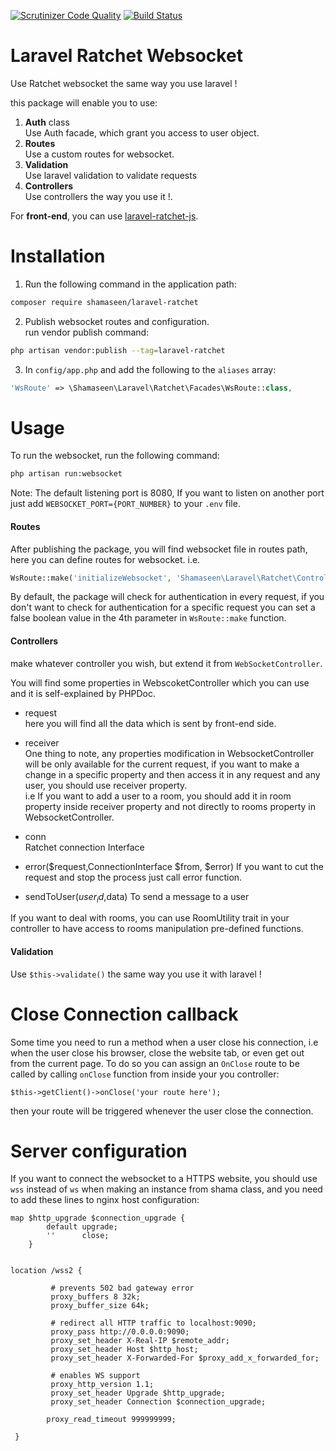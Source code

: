 [![Scrutinizer Code Quality](https://scrutinizer-ci.com/g/mshamaseen/laravel-ratchet/badges/quality-score.png?b=master)](https://scrutinizer-ci.com/g/mshamaseen/laravel-ratchet/?branch=master)
[![Build Status](https://scrutinizer-ci.com/g/mshamaseen/laravel-ratchet/badges/build.png?b=master)](https://scrutinizer-ci.com/g/mshamaseen/laravel-ratchet/build-status/master)


# Laravel Ratchet Websocket
Use Ratchet websocket the same way you use laravel !

this package will enable you to use:

1. **Auth** class \
    Use Auth facade, which grant you access to user object.
2. **Routes** \
    Use a custom routes for websocket.
3. **Validation** \
Use laravel validation to validate requests
4. **Controllers** \
Use controllers the way you use it !.

For **front-end**, you can use [laravel-ratchet-js](https://github.com/mshamaseen/laravel-ratchet-js).
# Installation
1. Run the following command in the application path:
```bash
composer require shamaseen/laravel-ratchet
```

2. Publish websocket routes and configuration. \
run vendor publish command:
```bash
php artisan vendor:publish --tag=laravel-ratchet
```

3. In `config/app.php` and add the following to the `aliases` array:

```php
'WsRoute' => \Shamaseen\Laravel\Ratchet\Facades\WsRoute::class,
```

# Usage
To run the websocket, run the following command:

```bash
php artisan run:websocket
```
Note: The default listening port is 8080, If you want to listen on another port just add `WEBSOCKET_PORT={PORT_NUMBER}` to your `.env` file.

#### Routes
After publishing the package, you will find websocket file in routes path, here you can define routes for websocket.
i.e.
```php
WsRoute::make('initializeWebsocket', 'Shamaseen\Laravel\Ratchet\Controllers\InitializeController', 'index');
```

By default, the package will check for authentication in every request, if you don't want to check for authentication for a specific request you can set a false boolean value in the 4th parameter in `WsRoute::make` function.

#### Controllers
make whatever controller you wish, but extend it from `WebSocketController`.

You will find some properties in WebscoketController which you can use and it is self-explained by PHPDoc.

* request \
here you will find all the data which is sent by front-end  side.

* receiver \
One thing to note, any properties modification in WebsocketController will be only available for the current request, if you want to make a change in a specific property and then access it in any request and any user, you should use receiver property. \
i.e If you want to add a user to a room, you should add it in room property inside receiver property and not directly to rooms property in WebsocketController.

* conn \
Ratchet connection Interface

* error($request,ConnectionInterface $from, $error)
If you want to cut the request and stop the process just call error function.

* sendToUser($user_id,$data)
To send a message to a user

If you want to deal with rooms, you can use RoomUtility trait in your controller to have access to rooms manipulation pre-defined functions. 

#### Validation
Use `$this->validate()` the same way you use it with laravel !

# Close Connection callback
Some time you need to run a method when a user close his connection, i.e when the user close his browser, close the website tab, or even get out from the current page.
To do so you can assign an `OnClose` route to be called by calling `onClose` function from inside your you controller:

``
$this->getClient()->onClose('your route here');
``

then your route will be triggered whenever the user close the connection.


# Server configuration
If you want to connect the websocket to a HTTPS website,
 you should use `wss` instead of `ws` when making an instance from shama class, and you need to add these lines to nginx host configuration:
```
map $http_upgrade $connection_upgrade {
        default upgrade;
        ''      close;
    }


location /wss2 {
 
         # prevents 502 bad gateway error
         proxy_buffers 8 32k;
         proxy_buffer_size 64k;
 
         # redirect all HTTP traffic to localhost:9090;
         proxy_pass http://0.0.0.0:9090;
         proxy_set_header X-Real-IP $remote_addr;
         proxy_set_header Host $http_host;
         proxy_set_header X-Forwarded-For $proxy_add_x_forwarded_for;
 
         # enables WS support
         proxy_http_version 1.1;
         proxy_set_header Upgrade $http_upgrade;
         proxy_set_header Connection $connection_upgrade;
 
        proxy_read_timeout 999999999;
 
 }
```
